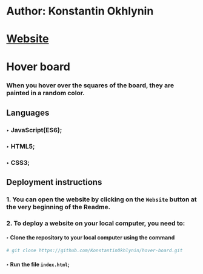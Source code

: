 # Author: Konstantin Okhlynin
# [**Website**](https://konstantinokhlynin.github.io/hover-board/)
# Hover board
### When you hover over the squares of the board, they are painted in a random color.
## Languages
### ‣ JavaScript(ES6);
### ‣ HTML5;
### ‣ CSS3;
## Deployment instructions
### 1. You can open the website by clicking on the `Website` button at the very beginning of the Readme.
### 2. To deploy a website on your local computer, you need to:
#### ‣ Clone the repository to your local computer using the command
```bash
# git clone https://github.com/KonstantinOkhlynin/hover-board.git
```
#### ‣ Run the file `index.html`;
